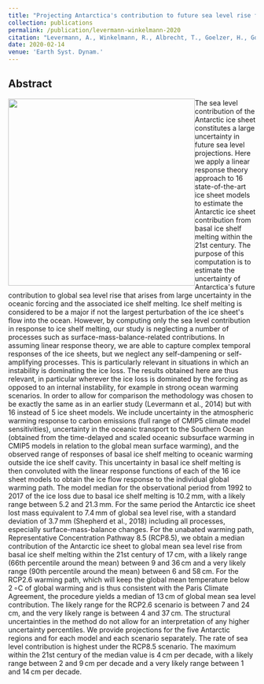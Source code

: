 ```yaml
---
title: "Projecting Antarctica's contribution to future sea level rise from basal ice shelf melt using linear response functions of 16 ice sheet models (LARMIP-2)"
collection: publications
permalink: /publication/levermann-winkelmann-2020
citation: "Levermann, A., Winkelmann, R., Albrecht, T., Goelzer, H., Golledge, N. R., Greve, R., Huybrechts, P., Jordan, J., Leguy, G., Martin, D., Morlighem, M., Pattyn, F., Pollard, D., Quiquet, A., Rodehacke, C., Seroussi, H., Sutter, J., Zhang, T., Van Breedam, J., Calov, R., DeConto, R., Dumas, C., <b>Garbe, J.</b>, Gudmundsson, G. H., Hoffman, M. J., Humbert, A., Kleiner, T., Lipscomb, W. H., Meinshausen, M., Ng, E., Nowicki, S. M. J., Perego, M., Price, S. F., Saito, F., Schlegel, N.-J., Sun, S., and van de Wal, R. S. W.: <i>&quot;Projecting Antarctica's contribution to future sea level rise from basal ice shelf melt using linear response functions of 16 ice sheet models (LARMIP-2)&quot;</i>, Earth Syst. Dynam., 11, 35–76, DOI: <a href='https://doi.org/10.5194/esd-11-35-2020'>10.5194/esd-11-35-2020</a>, 2020."
date: 2020-02-14
venue: 'Earth Syst. Dynam.'
---
```


## Abstract
<img src="https://www.earth-syst-dynam.net/11/35/2020/esd-11-35-2020-avatar-web.png" style="float: left; width:380px;"> The sea level contribution of the Antarctic ice sheet constitutes a large uncertainty in future sea level projections. Here we apply a linear response theory approach to 16 state-of-the-art ice sheet models to estimate the Antarctic ice sheet contribution from basal ice shelf melting within the 21st century. The purpose of this computation is to estimate the uncertainty of Antarctica's future contribution to global sea level rise that arises from large uncertainty in the oceanic forcing and the associated ice shelf melting. Ice shelf melting is considered to be a major if not the largest perturbation of the ice sheet's flow into the ocean. However, by computing only the sea level contribution in response to ice shelf melting, our study is neglecting a number of processes such as surface-mass-balance-related contributions. In assuming linear response theory, we are able to capture complex temporal responses of the ice sheets, but we neglect any self-dampening or self-amplifying processes. This is particularly relevant in situations in which an instability is dominating the ice loss. The results obtained here are thus relevant, in particular wherever the ice loss is dominated by the forcing as opposed to an internal instability, for example in strong ocean warming scenarios. In order to allow for comparison the methodology was chosen to be exactly the same as in an earlier study (Levermann et al., 2014) but with 16 instead of 5 ice sheet models. We include uncertainty in the atmospheric warming response to carbon emissions (full range of CMIP5 climate model sensitivities), uncertainty in the oceanic transport to the Southern Ocean (obtained from the time-delayed and scaled oceanic subsurface warming in CMIP5 models in relation to the global mean surface warming), and the observed range of responses of basal ice shelf melting to oceanic warming outside the ice shelf cavity. This uncertainty in basal ice shelf melting is then convoluted with the linear response functions of each of the 16 ice sheet models to obtain the ice flow response to the individual global warming path. The model median for the observational period from 1992 to 2017 of the ice loss due to basal ice shelf melting is 10.2 mm, with a likely range between 5.2 and 21.3 mm. For the same period the Antarctic ice sheet lost mass equivalent to 7.4 mm of global sea level rise, with a standard deviation of 3.7 mm (Shepherd et al., 2018) including all processes, especially surface-mass-balance changes. For the unabated warming path, Representative Concentration Pathway 8.5 (RCP8.5), we obtain a median contribution of the Antarctic ice sheet to global mean sea level rise from basal ice shelf melting within the 21st century of 17 cm, with a likely range (66th percentile around the mean) between 9 and 36 cm and a very likely range (90th percentile around the mean) between 6 and 58 cm. For the RCP2.6 warming path, which will keep the global mean temperature below 2 ∘C of global warming and is thus consistent with the Paris Climate Agreement, the procedure yields a median of 13 cm of global mean sea level contribution. The likely range for the RCP2.6 scenario is between 7 and 24 cm, and the very likely range is between 4 and 37 cm. The structural uncertainties in the method do not allow for an interpretation of any higher uncertainty percentiles. We provide projections for the five Antarctic regions and for each model and each scenario separately. The rate of sea level contribution is highest under the RCP8.5 scenario. The maximum within the 21st century of the median value is 4 cm per decade, with a likely range between 2 and 9 cm per decade and a very likely range between 1 and 14 cm per decade.